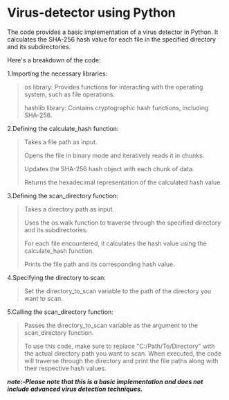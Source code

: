 # Virus-detector using Python

The code provides a basic implementation of a virus detector in Python. It calculates the SHA-256 hash value for each file in the specified directory and its subdirectories.

Here's a breakdown of the code:

1.Importing the necessary libraries:

> os library: Provides functions for interacting with the operating system, such as file operations.
>
> hashlib library: Contains cryptographic hash functions, including SHA-256.

2.Defining the calculate_hash function:

> Takes a file path as input.
> 
> Opens the file in binary mode and iteratively reads it in chunks.
> 
> Updates the SHA-256 hash object with each chunk of data.
> 
> Returns the hexadecimal representation of the calculated hash value.

3.Defining the scan_directory function:

> Takes a directory path as input.
> 
> Uses the os.walk function to traverse through the specified directory and its subdirectories.
> 
> For each file encountered, it calculates the hash value using the calculate_hash function.
> 
> Prints the file path and its corresponding hash value.

4.Specifying the directory to scan:

> Set the directory_to_scan variable to the path of the directory you want to scan.

5.Calling the scan_directory function:

> Passes the directory_to_scan variable as the argument to the scan_directory function.
> 
> To use this code, make sure to replace "C:/Path/To/Directory" with the actual directory path you want to scan. When executed, the code will traverse through the directory and print the file paths along with their respective hash values.

***note:-Please note that this is a basic implementation and does not include advanced virus detection techniques.***






